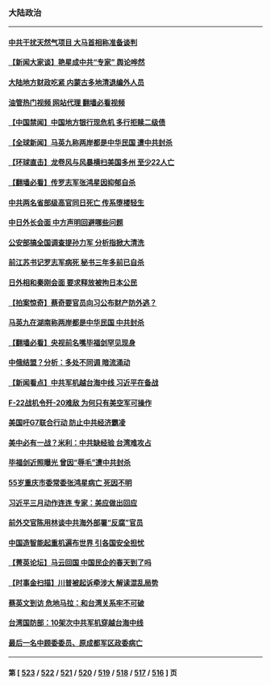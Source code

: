 ### 大陆政治
---
#### [中共干扰天然气项目 大马首相称准备谈判](../../pages/ncid277/n13964492.md?04040045) 
#### [【新闻大家谈】艳星成中共“专家” 舆论哗然](../../pages/ncid277/n13964487.md?04040045) 
#### [大陆地方财政吃紧 内蒙古多地清退编外人员](../../pages/ncid277/n13964248.md?04040045) 
#### [油管热门视频 网站代理 翻墙必看视频](http://138.2.39.72:81/youtube.html?epic-marker?04040045)
#### [【中国禁闻】中国地方银行现危机 多行拒赎二级债](../../pages/ncid277/n13964333.md?04040045) 
#### [【全球新闻】马英九称两岸都是中华民国 遭中共封杀](../../pages/ncid277/n13964335.md?04040045) 
#### [【环球直击】龙卷风与风暴横扫美国多州 至少22人亡](../../pages/ncid277/n13964336.md?04040045) 
#### [【翻墙必看】传罗志军张鸿星因抑郁自杀](../../pages/ncid277/n13964053.md?04040045) 
#### [中共两名省部级高官同日死亡 传系堕楼轻生](../../pages/ncid277/n13964114.md?04040045) 
#### [中日外长会面 中方声明回避哪些问题](../../pages/ncid277/n13963926.md?04040045) 
#### [公安部搞全国调查提孙力军 分析指掀大清洗](../../pages/ncid277/n13963917.md?04040045) 
#### [前江苏书记罗志军病死 秘书三年多前已自杀](../../pages/ncid277/n13963913.md?04040045) 
#### [日外相和秦刚会面 要求释放被拘日本公民](../../pages/ncid277/n13963864.md?04040045) 
#### [【拍案惊奇】蔡奇要官员向习公布财产防外逃？](../../pages/ncid277/n13963293.md?04040045) 
#### [马英九在湖南称两岸都是中华民国 中共封杀](../../pages/ncid277/n13963848.md?04040045) 
#### [【翻墙必看】央视前名嘴毕福剑罕见现身](../../pages/ncid277/n13963560.md?04040045) 
#### [中俄结盟？分析：多处不同调 暗流涌动](../../pages/ncid277/n13962899.md?04040045) 
#### [【新闻看点】中共军机越台海中线 习近平在备战](../../pages/ncid277/n13963483.md?04040045) 
#### [F-22战机令歼-20难敌 为何只有美空军可操作](../../pages/ncid277/n13961165.md?04040045) 
#### [美国吁G7联合行动 防止中共经济霸凌](../../pages/ncid277/n13963564.md?04040045) 
#### [美中必有一战？米利：中共缺经验 台湾难攻占](../../pages/ncid277/n13963490.md?04040045) 
#### [毕福剑近照曝光 曾因“辱毛”遭中共封杀](../../pages/ncid277/n13963534.md?04040045) 
#### [55岁重庆市委常委张鸿星病亡 死因不明](../../pages/ncid277/n13963498.md?04040045) 
#### [习近平三月动作连连 专家：美应做出回应](../../pages/ncid277/n13963399.md?04040045) 
#### [前外交官陈用林谈中共海外部署“反腐”官员](../../pages/ncid277/n13963332.md?04040045) 
#### [中国造智能起重机遍布世界 引各国安全担忧](../../pages/ncid277/n13963383.md?04040045) 
#### [【菁英论坛】马云回国 中国民企的春天到了吗](../../pages/ncid277/n13963374.md?04040045) 
#### [【时事金扫描】川普被起诉牵涉大 解读混乱局势](../../pages/ncid277/n13963361.md?04040045) 
#### [蔡英文到访 危地马拉：和台湾关系牢不可破](../../pages/ncid277/n13963323.md?04040045) 
#### [台湾国防部：10架次中共军机穿越台海中线](../../pages/ncid277/n13963316.md?04040045) 
#### [最后一名中顾委委员、原成都军区政委病亡](../../pages/ncid277/n13963291.md?04040045) 

---
#### 第 [ [523](./523.md?04040045) / [522](./522.md?04040045) / [521](./521.md?04040045) / [520](./520.md?04040045) / [519](./519.md?04040045) / [518](./518.md?04040045) / [517](./517.md?04040045) / [516](./516.md?04040045) ] 页
